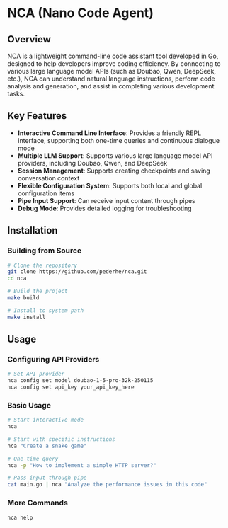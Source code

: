 # NCA (Nano Code Agent)

## Overview

NCA is a lightweight command-line code assistant tool developed in Go, designed to help developers improve coding efficiency. By connecting to various large language model APIs (such as Doubao, Qwen, DeepSeek, etc.), NCA can understand natural language instructions, perform code analysis and generation, and assist in completing various development tasks.

## Key Features

- **Interactive Command Line Interface**: Provides a friendly REPL interface, supporting both one-time queries and continuous dialogue mode
- **Multiple LLM Support**: Supports various large language model API providers, including Doubao, Qwen, and DeepSeek
- **Session Management**: Supports creating checkpoints and saving conversation context
- **Flexible Configuration System**: Supports both local and global configuration items
- **Pipe Input Support**: Can receive input content through pipes
- **Debug Mode**: Provides detailed logging for troubleshooting

## Installation

### Building from Source

```bash
# Clone the repository
git clone https://github.com/pederhe/nca.git
cd nca

# Build the project
make build

# Install to system path
make install
```

## Usage

### Configuring API Providers

```bash
# Set API provider
nca config set model doubao-1-5-pro-32k-250115
nca config set api_key your_api_key_here
```

### Basic Usage

```bash
# Start interactive mode
nca

# Start with specific instructions
nca "Create a snake game"

# One-time query
nca -p "How to implement a simple HTTP server?"

# Pass input through pipe
cat main.go | nca "Analyze the performance issues in this code"
```

### More Commands

```bash
nca help
```
